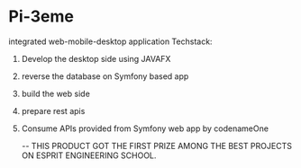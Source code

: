 # Pi-3eme
integrated web-mobile-desktop application 
Techstack:

1. Develop the desktop side using JAVAFX
2. reverse the database on Symfony based app
3. build the web side
4. prepare rest apis
5. Consume APIs provided from Symfony web app by codenameOne

   -- THIS PRODUCT GOT THE FIRST PRIZE AMONG THE BEST PROJECTS ON ESPRIT ENGINEERING SCHOOL.
   
